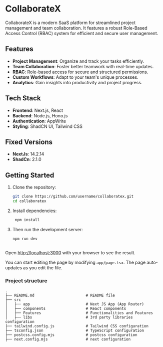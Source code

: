 # CollaborateX

CollaborateX is a modern SaaS platform for streamlined project management and team collaboration. It features a robust Role-Based Access Control (RBAC) system for efficient and secure user management.

## Features

- **Project Management**: Organize and track your tasks efficiently.
- **Team Collaboration**: Foster better teamwork with real-time updates.
- **RBAC**: Role-based access for secure and structured permissions.
- **Custom Workflows**: Adapt to your team's unique processes.
- **Analytics**: Gain insights into productivity and project progress.

## Tech Stack

- **Frontend**: Next.js, React
- **Backend**: Node.js, Hono.js
- **Authentication**: AppWrite
- **Styling**: ShadCN UI, Tailwind CSS

## Fixed Versions

- **NextJs**: 14.2.14
- **ShadCn**: 2.1.0

## Getting Started
1. Clone the repository:
   ```bash
   git clone https://github.com/username/collaboratex.git
   cd collaboratex

   
1. Install dependencies:
   ```bash
    npm install


2. Then run the development server:

    ```bash
    npm run dev



Open [http://localhost:3000](http://localhost:3000) with your browser to see the result.

You can start editing the page by modifying `app/page.tsx`. The page auto-updates as you edit the file.


### Project structure

```shell
.
├── README.md                       # README file
├── src
│   ├── app                         # Next JS App (App Router)
│   ├── components                  # React components
│   ├── Features                    # Functionalities and Features 
│   ├── libs                        # 3rd party libraries configuration
├── tailwind.config.js              # Tailwind CSS configuration
├── tsconfig.json                   # TypeScript configuration
├── postcss.config.mjs              # postcss configuration
├── next.config.mjs                 # next configuration
```